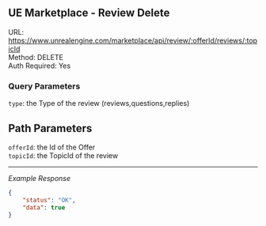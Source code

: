## UE Marketplace - Review Delete

URL: https://www.unrealengine.com/marketplace/api/review/:offerId/reviews/:topicId \
Method: DELETE \
Auth Required: Yes

### Query Parameters

`type`: the Type of the review (reviews,questions,replies)

## Path Parameters

`offerId`: the Id of the Offer <br/>
`topicId`: the TopicId of the review

---

_Example Response_

```json
{
    "status": "OK",
    "data": true
}
```